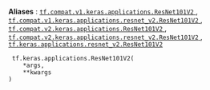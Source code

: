 **Aliases** : [ `tf.compat.v1.keras.applications.ResNet101V2` ](/api_docs/python/tf/keras/applications/ResNet101V2), [ `tf.compat.v1.keras.applications.resnet_v2.ResNet101V2` ](/api_docs/python/tf/keras/applications/ResNet101V2), [ `tf.compat.v2.keras.applications.ResNet101V2` ](/api_docs/python/tf/keras/applications/ResNet101V2), [ `tf.compat.v2.keras.applications.resnet_v2.ResNet101V2` ](/api_docs/python/tf/keras/applications/ResNet101V2), [ `tf.keras.applications.resnet_v2.ResNet101V2` ](/api_docs/python/tf/keras/applications/ResNet101V2)

```
 tf.keras.applications.ResNet101V2(
    *args,
    **kwargs
)
 
```


